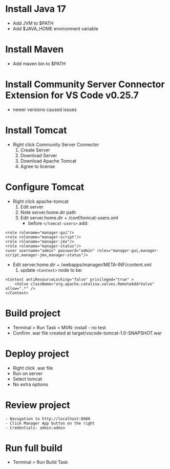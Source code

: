 # Install Java 17
* Add JVM to $PATH
* Add $JAVA_HOME environment variable
# Install Maven
* Add maven bin to $PATH
# Install Community Server Connector Extension for VS Code  v0.25.7
* newer versions caused issues
# Install Tomcat
* Right click Community Server Connector
    1. Create Server
    2. Download Server
    3. Download Apache Tomcat
    4. Agree to license
# Configure Tomcat
* Right click apache-tomcat
    1. Edit server
    2. Note server.home.dir path
    3. Edit server.home.dir + /conf/tomcat-users.xml
        - before `</tomcat-users>` add:
```        
<role rolename="manager-gui"/>
<role rolename="manager-script"/>
<role rolename="manager-jmx"/>
<role rolename="manager-status"/>
<user username="admin" password="admin" roles="manager-gui,manager-script,manager-jmx,manager-status"/>
```
* Edit server.home.dir + /webapps/manager/META-INF/content.xml
    1. update `<Context>` node to be:
```
<Context antiResourceLocking="false" privileged="true" >
    <Valve className="org.apache.catalina.valves.RemoteAddrValve" allow=".*" />
</Context>
```
# Build project
* Terminal > Run Task > MVN: install - no test
* Confirm .war file created at target/vscode-tomcat-1.0-SNAPSHOT.war
# Deploy project
* Right click .war file
* Run on server
* Select tomcat
* No extra options
# Review project
    - Navigation to http://localhost:8080
    - Click Manager App button on the right
    - Credentials: admin:admin
# Run full build
* Terminal > Run Build Task
